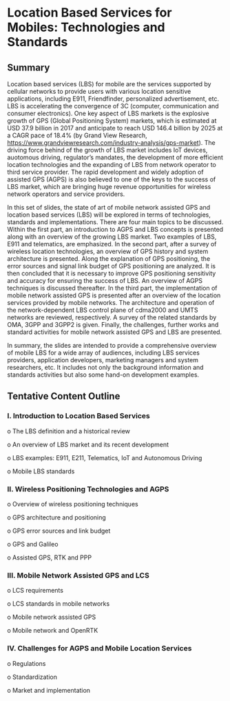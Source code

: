 # Location Based Services for Mobiles: Technologies and Standards

## Summary

Location based services (LBS) for mobile are the services supported by cellular networks to provide users with various location sensitive applications, including E911, Friendfinder, personalized advertisement, etc. LBS is accelerating the convergence of 3C (computer, communication and consumer electronics). One key aspect of LBS markets is the explosive growth of GPS (Global Positioning System) markets, which is estimated at USD 37.9 billion in 2017 and anticipate to reach USD 146.4 billion by 2025 at a CAGR pace of 18.4% (by Grand View Research, https://www.grandviewresearch.com/industry-analysis/gps-market). The driving force behind of the growth of LBS market includes IoT devices, auotomous driving, regulator’s mandates, the development of more efficient location technologies and the expanding of LBS from network operator to third service provider. The rapid development and widely adoption of assisted GPS (AGPS) is also believed to one of the keys to the success of LBS market, which are bringing huge revenue opportunities for wireless network operators and service providers.

In this set of slides, the state of art of mobile network assisted GPS and location based services (LBS) will be explored in terms of technologies, standards and implementations. There are four main topics to be discussed. Within the first part, an introduction to AGPS and LBS concepts is presented along with an overview of the growing LBS market. Two examples of LBS, E911 and telematics, are emphasized. In the second part, after a survey of wireless location technologies, an overview of GPS history and system architecture is presented. Along the explanation of GPS positioning, the error sources and signal link budget of GPS positioning are analyzed. It is then concluded that it is necessary to improve GPS positioning sensitivity and accuracy for ensuring the success of LBS.  An overview of AGPS techniques is discussed thereafter. In the third part, the implementation of mobile network assisted GPS is presented after an overview of the location services provided by mobile networks. The architecture and operation of the network-dependent LBS control plane of cdma2000 and UMTS networks are reviewed, respectively. A survey of the related standards by OMA, 3GPP and 3GPP2 is given. Finally, the challenges, further works and standard activities for mobile network assisted GPS and LBS are presented.

In summary, the slides are intended to provide a comprehensive overview of mobile LBS for a wide array of audiences, including LBS services providers, application developers, marketing managers and system researchers, etc. It includes not only the background information and standards activities but also some hand-on development examples.


##	Tentative Content Outline 

### I.	Introduction to Location Based Services

  o	The LBS definition and a historical review

  o	An overview of LBS market and its recent development

  o	LBS examples: E911, E211, Telematics, IoT and Autonomous Driving

  o	Mobile LBS standards

### II.	Wireless Positioning Technologies and AGPS

  o	Overview of wireless positioning techniques

  o	GPS architecture and positioning

  o	GPS error sources and link budget 

  o	GPS and Galileo

  o	Assisted GPS, RTK and PPP

### III.	Mobile Network Assisted GPS and LCS

  o	LCS requirements

  o	LCS standards in mobile networks

  o	Mobile network assisted GPS
  
  o	Mobile network and OpenRTK

### IV.	Challenges for AGPS and Mobile Location Services

  o	Regulations

  o	Standardization

  o	Market and implementation
